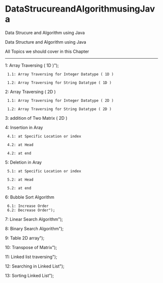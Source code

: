 # DataStrucureandAlgorithmusingJava
Data Strucure and Algorithm using Java

Data Structure and Algorithm using Java

All Topics we should cover in this Chapter
        
----------------------------------------------
        
1: Array Traversing ( 1D )");
        
     1.1: Array Traversing for Integer Datatype ( 1D )
        
     1.2: Array Traversing for String Datatype ( 1D )
        
2: Array Traversing ( 2D )
        
     1.1: Array Traversing for Integer Datatype ( 2D )
        
     1.2: Array Traversing for String Datatype ( 2D )
        
3: addition of Two Matrix ( 2D )
        
4: Insertion in Aray
        
     4.1: at Specific Location or index
        
     4.2: at Head
        
     4.2: at end
        
5: Deletion in Aray
        
     5.1: at Specific Location or index
        
     5.2: at Head
        
     5.2: at end
        
6: Bubble Sort Algorithm
        
     6.1: Increase Order
     6.2: Decrease Order");
     
7: Linear Search Algorithm");

8: Binary Search Algorithm");

9: Table 2D array");

10: Transpose of Matrix");

11: Linked list traversing");

12: Searching in Linked List");

13: Sorting Linked List");

